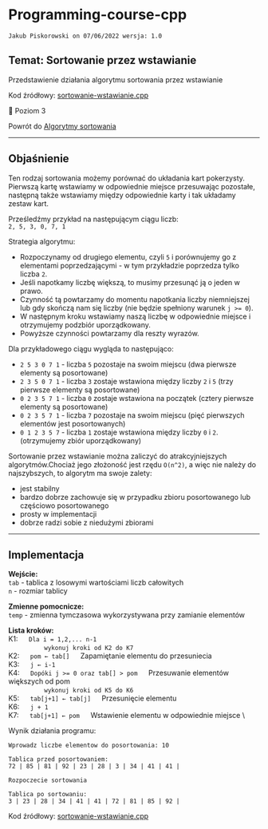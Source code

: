 # Programming-course-cpp

`Jakub Piskorowski on 07/06/2022 wersja: 1.0`

## Temat: Sortowanie przez wstawianie

Przedstawienie działania algorytmu sortowania przez wstawianie

Kod źródłowy:
[sortowanie-wstawianie.cpp](sortowanie-wstawianie.cpp)

&#x1F4D5; Poziom 3

Powrót do [Algorytmy sortowania](/2-algorytmika/2-4-algorytmy-sortowania/README.md)

---

## Objaśnienie
Ten rodzaj sortowania możemy porównać do układania kart pokerzysty. Pierwszą kartę wstawiamy w odpowiednie miejsce przesuwając pozostałe, następną także wstawiamy między odpowiednie karty i tak układamy zestaw kart.

Prześledźmy przykład na następującym ciągu liczb: \
`2, 5, 3, 0, 7, 1` 

Strategia algorytmu:
- Rozpoczynamy od drugiego elementu, czyli `5` i porównujemy go z elementami poprzedzającymi - w tym przykładzie poprzedza tylko liczba `2`.
- Jeśli napotkamy liczbę większą, to musimy przesunąć ją o jeden w prawo.
- Czynność tą powtarzamy do momentu napotkania liczby niemniejszej lub gdy skończą nam się liczby (nie będzie spełniony warunek `j >= 0`).
- W następnym kroku wstawiamy naszą liczbę w odpowiednie miejsce i otrzymujemy podzbiór uporządkowany.
- Powyższe czynności powtarzamy dla reszty wyrazów.

Dla przykładowego ciągu wygląda to następująco:
- `2 5 3 0 7 1` - liczba `5` pozostaje na swoim miejscu (dwa pierwsze elementy są posortowane)
- `2 3 5 0 7 1` - liczba `3` zostaje wstawiona między liczby `2` i `5` (trzy pierwsze elementy są posortowane)
- `0 2 3 5 7 1` - liczba `0` zostaje wstawiona na początek (cztery pierwsze elementy są posortowane)
- `0 2 3 5 7 1` - liczba `7` pozostaje na swoim miejscu (pięć pierwszych elementów jest posortowanych)
- `0 1 2 3 5 7` - liczba `1` zostaje wstawiona między liczby `0` i `2`. (otrzymujemy zbiór uporządkowany)

Sortowanie przez wstawianie można zaliczyć do atrakcyjniejszych algorytmów.Chociaż jego złożoność jest rzędu `O(n^2)`, a więc nie należy do najszybszych, to algorytm ma swoje zalety:
- jest stabilny
- bardzo dobrze zachowuje się w przypadku zbioru posortowanego lub częściowo posortowanego
- prosty w implementacji
- dobrze radzi sobie z niedużymi zbiorami

<!--Źródło: [algorytm.edu.pl](https://www.algorytm.edu.pl/algorytmy-maturalne/sortowanie-przez-wstawianie.html) -->

---

## Implementacja

**Wejście:** \
`tab` - tablica z losowymi wartościami liczb całowitych \
`n` - rozmiar tablicy

**Zmienne pomocnicze:** \
`temp` - zmienna tymczasowa wykorzystywana przy zamianie elementów


**Lista kroków:**\
K1: &emsp; `Dla i = 1,2,... n-1` \
&emsp; &emsp; &emsp; &emsp; `wykonuj kroki od K2 do K7` \
K2: &emsp; `pom ← tab[]` &emsp; Zapamiętanie elementu do przesuniecia \
K3: &emsp; `j ← i-1` \
K4: &emsp; `Dopóki j >= 0 oraz tab[] > pom` &emsp; Przesuwanie elementów większych od pom \
&emsp; &emsp; &emsp; &emsp; `wykonuj kroki od K5 do K6` \
K5: &emsp; `tab[j+1] ← tab[j]` &emsp; Przesunięcie elementu \
K6: &emsp; `j + 1` \
K7: &emsp; `tab[j+1] ← pom` &emsp; Wstawienie elementu w odpowiednie miejsce \

Wynik działania programu:

```text
Wprowadz liczbe elementow do posortowania: 10

Tablica przed posortowaniem:
72 | 85 | 81 | 92 | 23 | 28 | 3 | 34 | 41 | 41 |

Rozpoczecie sortowania

Tablica po sortowaniu:
3 | 23 | 28 | 34 | 41 | 41 | 72 | 81 | 85 | 92 |
```

Kod źródłowy: [sortowanie-wstawianie.cpp](sortowanie-wstawianie.cpp)
